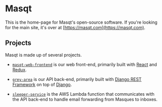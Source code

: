 # Masqt

This is the home-page for Masqt's open-source software. If you're looking for the main site, it's over at [https://masqt.com](https://masqt.com).

## Projects

Masqt is made up of several projects.

* [`masqt-web-frontend`](https://github.com/masqt/masqt-web-frontend) is our web front-end, primarily built with [React](https://reactjs.org) and [Redux](https://redux.js.org).

* [`grey-area`](https://github.com/masqt/grey-area) is our API back-end, primarily built with [Django REST Framework](https://django-rest-framework.org) on top of [Django](https://djangoproject.com).

* [`sleeper-service`](https://github.com/masqt/sleeper-service) is the AWS Lambda function that communicates with the API back-end to handle email forwarding from Masques to inboxes.
